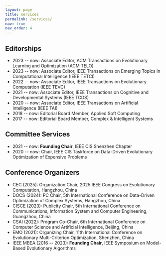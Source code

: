 ```yaml
---
layout: page
title: services
permalink: /services/
nav: true
nav_order: 4
---
```


<div class="container">
    <h2>Editorships</h2>
    <ul>
        <li><span class="year">2023 -- now</span>: Associate Editor, <span class="title">ACM Transactions on Evolutionary Learning and Optimization (ACM TELO)</span></li>
        <li><span class="year">2023 -- now</span>: Associate Editor, <span class="title">IEEE Transactions on Emerging Topics in Computational Intelligence (IEEE TETCI)</span></li>
        <li><span class="year">2022 -- now</span>: Associate Editor, <span class="title">IEEE Transactions on Evolutionary Computation (IEEE TEVC)</span></li>
        <li><span class="year">2021 -- now</span>: Associate Editor, <span class="title">IEEE Transactions on Cognitive and Developmental Systems (IEEE TCDS)</span></li>
        <li><span class="year">2020 -- now</span>: Associate Editor, <span class="title">IEEE Transactions on Artificial Intelligence (IEEE TAI)</span></li>
        <li><span class="year">2018 -- now</span>: Editorial Board Member, <span class="title">Applied Soft Computing</span></li>
        <li><span class="year">2017 -- now</span>: Editorial Board Member, <span class="title">Complex & Intelligent Systems</span></li>
    </ul>
    <h2>Committee Services</h2>
    <ul>
        <li><span class="year">2021 -- now</span>: <strong>Founding Chair</strong>, <span class="title">IEEE CIS Shenzhen Chapter</span></li>
        <li><span class="year">2020 -- now</span>: Chair, <span class="title">IEEE CIS Taskforce on Data-Driven Evolutionary Optimization of Expensive Problems</span></li>
    </ul>
    <h2>Conference Organizers</h2>
    <ul>
        <li><span class="year">CEC (2025)</span>: Organization Chair, <span class="title">2025 IEEE Congress on Evolutionary Computation, Hangzhou, China</span></li>
        <li><span class="year">DOCS (2024)</span>: PC Chair, <span class="title">5th International Conference on Data-Driven Optimization of Complex Systems, Hangzhou, China</span></li>
        <li><span class="year">CISCE (2023)</span>: Publicity Chair, <span class="title">5th International Conference on Communications, Information System and Computer Engineering, Guangzhou, China</span></li>
        <li><span class="year">CSAI (2022)</span>: Program Co-Chair, <span class="title">6th International Conference on Computer Science and Artificial Intelligence, Beijing, China</span></li>
        <li><span class="year">EMO (2021)</span>: Organizing Chair, <span class="title">11th International Conference on Evolutionary Multi-Criterion Optimization, Shenzhen, China</span></li>
        <li><span class="year">IEEE MBEA (2016 -- 2023)</span>: <strong>Founding Chair</strong>, <span class="title">IEEE Symposium on Model-Based Evolutionary Algorithms</span></li>
    </ul>
</div>
